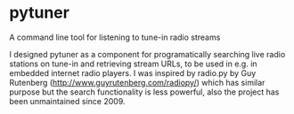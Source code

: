 pytuner
=======

A command line tool for listening to tune-in radio streams

I designed pytuner as a component for programatically searching live radio stations on tune-in and retrieving stream URLs, to be used in e.g. in embedded internet radio players. I was inspired by radio.py by Guy Rutenberg (http://www.guyrutenberg.com/radiopy/) which has similar purpose but the search functionality is less powerful, also the project has been unmaintained since 2009.
